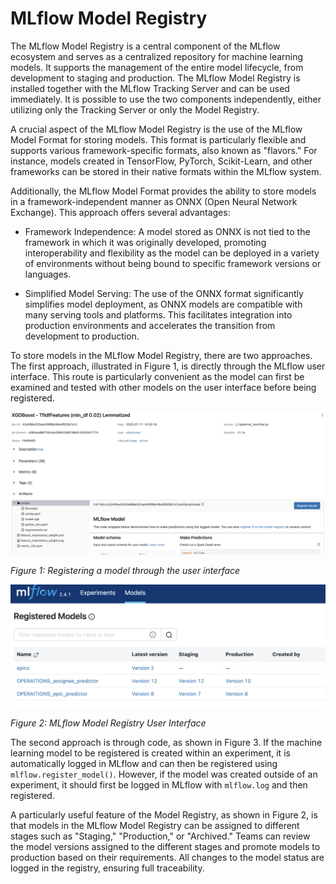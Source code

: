 # MLflow Model Registry

The MLflow Model Registry is a central component of the MLflow ecosystem and serves as a centralized repository for machine learning models. It supports the management of the entire model lifecycle, from development to staging and production. The MLflow Model Registry is installed together with the MLflow Tracking Server and can be used immediately. It is possible to use the two components independently, either utilizing only the Tracking Server or only the Model Registry.

A crucial aspect of the MLflow Model Registry is the use of the MLflow Model Format for storing models. This format is particularly flexible and supports various framework-specific formats, also known as "flavors." For instance, models created in TensorFlow, PyTorch, Scikit-Learn, and other frameworks can be stored in their native formats within the MLflow system.

Additionally, the MLflow Model Format provides the ability to store models in a framework-independent manner as ONNX (Open Neural Network Exchange). This approach offers several advantages:

- Framework Independence: A model stored as ONNX is not tied to the framework in which it was originally developed, promoting interoperability and flexibility as the model can be deployed in a variety of environments without being bound to specific framework versions or languages.

- Simplified Model Serving: The use of the ONNX format significantly simplifies model deployment, as ONNX models are compatible with many serving tools and platforms. This facilitates integration into production environments and accelerates the transition from development to production.

To store models in the MLflow Model Registry, there are two approaches. The first approach, illustrated in Figure 1, is directly through the MLflow user interface. This route is particularly convenient as the model can first be examined and tested with other models on the user interface before being registered.

![Register Model via UI](mlflflow%20model%20regi.png)

*Figure 1: Registering a model through the user interface*

![MLflow Model Registry UI](mlflow%20models.png)

*Figure 2: MLflow Model Registry User Interface*

The second approach is through code, as shown in Figure 3. If the machine learning model to be registered is created within an experiment, it is automatically logged in MLflow and can then be registered using `mlflow.register_model()`. However, if the model was created outside of an experiment, it should first be logged in MLflow with `mlflow.log` and then registered.

A particularly useful feature of the Model Registry, as shown in Figure 2, is that models in the MLflow Model Registry can be assigned to different stages such as "Staging," "Production," or "Archived." Teams can review the model versions assigned to the different stages and promote models to production based on their requirements. All changes to the model status are logged in the registry, ensuring full traceability.